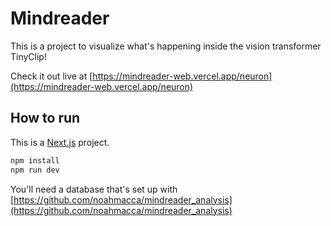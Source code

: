 
# Mindreader

This is a project to visualize what's happening inside the vision transformer TinyClip!

Check it out live at [https://mindreader-web.vercel.app/neuron](https://mindreader-web.vercel.app/neuron)

## How to run

This is a [Next.js](https://nextjs.org/) project.

```bash
npm install
npm run dev
```

You'll need a database that's set up with [https://github.com/noahmacca/mindreader_analysis](https://github.com/noahmacca/mindreader_analysis)
